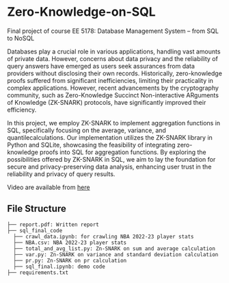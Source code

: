 # Zero-Knowledge-on-SQL
Final project of course EE 5178: Database Management System – from SQL to NoSQL

  Databases play a crucial role in various applications, handling vast amounts of private data. However, concerns about data privacy and the reliability of query answers have emerged as users seek assurances from data providers without disclosing their own records. Historically, zero-knowledge proofs suffered from significant inefficiencies, limiting their practicality in complex applications. However, recent advancements by the cryptography community, such as Zero-Knowledge Succinct Non-interactive ARguments of Knowledge (ZK-SNARK) protocols, have significantly improved their efficiency.  

  In this project, we employ ZK-SNARK to implement aggregation functions in SQL, specifically focusing on the average, variance, and quantilecalculations. Our implementation utilizes the ZK-SNARK library in Python and SQLite, showcasing the feasibility of integrating zero-knowledge proofs into SQL for aggregation functions. By exploring the possibilities offered by ZK-SNARK in SQL, we aim to lay the foundation for secure and privacy-preserving data analysis, enhancing user trust in the reliability and privacy of query results.

Video are available from [here](https://www.youtube.com/watch?v=-QkWIDQqHU4)

## File Structure
```
├── report.pdf: Written report
├── sql_final_code
  ├── crawl_data.ipynb: for crawling NBA 2022-23 player stats
  ├── NBA.csv: NBA 2022-23 player stats
  ├── total_and_avg_list.py: Zn-SNARK on sum and average calculation
  ├── var.py: Zn-SNARK on variance and standard deviation calculation
  ├── pr.py: Zn-SNARK on pr calculation
  ├── sql_final.ipynb: demo code
├── requirements.txt 
```

